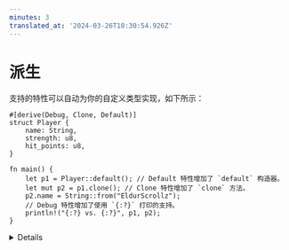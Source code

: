 ```yaml
---
minutes: 3
translated_at: '2024-03-26T10:30:54.926Z'
---
```


# 派生

支持的特性可以自动为你的自定义类型实现，如下所示：

```rust,editable
#[derive(Debug, Clone, Default)]
struct Player {
    name: String,
    strength: u8,
    hit_points: u8,
}

fn main() {
    let p1 = Player::default(); // Default 特性增加了 `default` 构造器。
    let mut p2 = p1.clone(); // Clone 特性增加了 `clone` 方法。
    p2.name = String::from("EldurScrollz");
    // Debug 特性增加了使用 `{:?}` 打印的支持。
    println!("{:?} vs. {:?}", p1, p2);
}
```

<details>

派生是通过宏实现的，许多 crate 提供了有用的派生宏来添加有用的功能。例如，`serde` 可以使用 `#[derive(Serialize)]` 为结构体派生序列化支持。

</detail>
